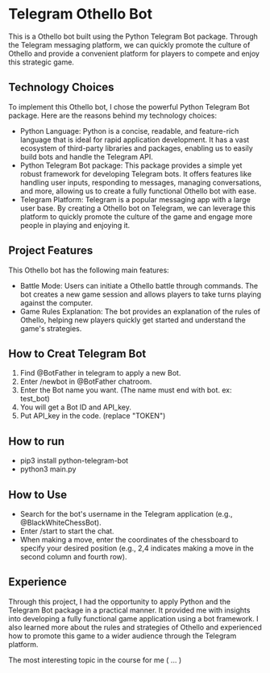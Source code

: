 # Telegram Othello Bot
This is a Othello bot built using the Python Telegram Bot package. Through the Telegram messaging platform, we can quickly promote the culture of Othello and provide a convenient platform for players to compete and enjoy this strategic game.

## Technology Choices

To implement this Othello bot, I chose the powerful Python Telegram Bot package. Here are the reasons behind my technology choices:

- Python Language: Python is a concise, readable, and feature-rich language that is ideal for rapid application development. It has a vast ecosystem of third-party libraries and packages, enabling us to easily build bots and handle the Telegram API.
- Python Telegram Bot package: This package provides a simple yet robust framework for developing Telegram bots. It offers features like handling user inputs, responding to messages, managing conversations, and more, allowing us to create a fully functional Othello bot with ease.
- Telegram Platform: Telegram is a popular messaging app with a large user base. By creating a Othello bot on Telegram, we can leverage this platform to quickly promote the culture of the game and engage more people in playing and enjoying it.
## Project Features

This Othello bot has the following main features:

- Battle Mode: Users can initiate a Othello battle through commands. The bot creates a new game session and allows players to take turns playing against the computer.
- Game Rules Explanation: The bot provides an explanation of the rules of Othello, helping new players quickly get started and understand the game's strategies.

## How to Creat Telegram Bot

1. Find @BotFather in telegram to apply a new Bot.
2. Enter /newbot in @BotFather chatroom.
3. Enter the Bot name you want. (The name must end with bot. ex: test_bot)
4. You will get a Bot ID and API_key.
5. Put API_key in the code. (replace "TOKEN")


## How to run

- pip3 install python-telegram-bot
- python3 main.py

## How to Use

- Search for the bot's username in the Telegram application (e.g., @BlackWhiteChessBot).
- Enter /start to start the chat.
- When making a move, enter the coordinates of the chessboard to specify your desired position (e.g., 2,4 indicates making a move in the second column and fourth row).

##  Experience

Through this project, I had the opportunity to apply Python and the Telegram Bot package in a practical manner. It provided me with insights into developing a fully functional game application using a bot framework. I also learned more about the rules and strategies of Othello and experienced how to promote this game to a wider audience through the Telegram platform.

The most interesting topic in the course for me ( ... )

